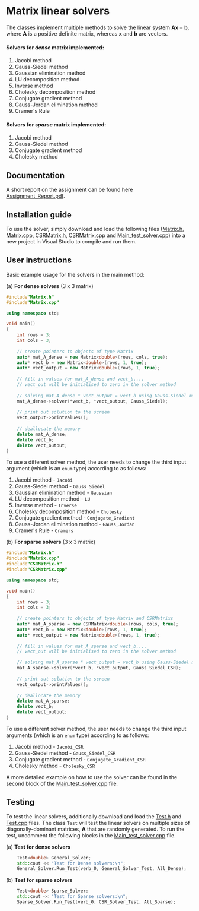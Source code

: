 # Matrix linear solvers

The classes implement multiple methods to solve the linear system **Ax = b**, where **A** is a positive definite matrix, whereas **x** and **b** are vectors.

#### Solvers for *dense* matrix implemented:

1.  Jacobi method
2.  Gauss-Siedel method
3.  Gaussian elimination method
4.  LU decomposition method
5.  Inverse method
6.  Cholesky decomposition method
7.  Conjugate gradient method
8.  Gauss-Jordan elimination method
9.  Cramer's Rule

#### Solvers for *sparse* matrix implemented:

1.  Jacobi method
2.  Gauss-Siedel method
3.  Conjugate gradient method
4.  Cholesky method

## Documentation

A short report on the assignment can be found here [Assignment_Report.pdf](Assignment_Report.pdf).

## Installation guide

To use the solver, simply download and load the following files ([Matrix.h](Matrix.h), [Matrix.cpp](Matrix.cpp), [CSRMatrix.h](CSRMatrix.h), [CSRMatrix.cpp](CSRMatrix.cpp) and [Main_test_solver.cpp](Main_test_solver.cpp)) into a new project in Visual Studio to compile and run them.

## User instructions

Basic example usage for the solvers in the main method:

 (a) **For dense solvers** (3 x 3 matrix)
 
```c++
#include"Matrix.h"
#include"Matrix.cpp"

using namespace std;

void main()
{
    int rows = 3;
    int cols = 3;
    
    // create pointers to objects of type Matrix
    auto* mat_A_dense = new Matrix<double>(rows, cols, true);
    auto* vect_b = new Matrix<double>(rows, 1, true);
    auto* vect_output = new Matrix<double>(rows, 1, true);
    
    // fill in values for mat_A_dense and vect_b....
    // vect_out will be initialised to zero in the solver method
       
    // solving mat_A_dense * vect_output = vect_b using Gauss-Siedel method
    mat_A_dense->solver(*vect_b, *vect_output, Gauss_Siedel);
    
    // print out solution to the screen
    vect_output->printValues();
    
    // deallocate the memory
    delete mat_A_dense;
    delete vect_b;
    delete vect_output;
}
```

To use a different solver method, the user needs to change the third input argument (which is an `enum` type) according to as follows:

1.  Jacobi method - `Jacobi`
2.  Gauss-Siedel method - `Gauss_Siedel`
3.  Gaussian elimination method - `Gaussian`
4.  LU decomposition method - `LU`
5.  Inverse method - `Inverse`
6.  Cholesky decomposition method - `Cholesky`
7.  Conjugate gradient method - `Conjugate_Gradient`
8.  Gauss-Jordan elimination method - `Gauss_Jordan`
9.  Cramer's Rule - `Cramers`

(b) **For sparse solvers** (3 x 3 matrix)

```c++
#include"Matrix.h"
#include"Matrix.cpp"
#include"CSRMatrix.h"
#include"CSRMatrix.cpp"

using namespace std;

void main()
{
    int rows = 3;
    int cols = 3;
    
    // create pointers to objects of type Matrix and CSRMatrixs
    auto* mat_A_sparse = new CSRMatrix<double>(rows, cols, true);
    auto* vect_b = new Matrix<double>(rows, 1, true);
    auto* vect_output = new Matrix<double>(rows, 1, true);
    
    // fill in values for mat_A_sparse and vect_b....
    // vect_out will be initialised to zero in the solver method

    // solving mat_A_sparse * vect_output = vect_b using Gauss-Siedel method
    mat_A_sparse->solver(*vect_b, *vect_output, Gauss_Siedel_CSR);
    
    // print out solution to the screen
    vect_output->printValues();
    
    // deallocate the memory
    delete mat_A_sparse;
    delete vect_b;
    delete vect_output;
}   
```

To use a different solver method, the user needs to change the third input arguments (which is an `enum` type) according to as follows:

1.  Jacobi method - `Jacobi_CSR`
2.  Gauss-Siedel method - `Gauss_Siedel_CSR`
3.  Conjugate gradient method - `Conjugate_Gradient_CSR`
4.  Cholesky method - `Cholesky_CSR`

A more detailed example on how to use the solver can be found in the second block of the [Main_test_solver.cpp](Main_test_solver.cpp) file. 


## Testing

To test the linear solvers, additionally download and load the [Test.h](Test.h) and [Test.cpp](Test.cpp) files. The class `Test` will test the linear solvers on multiple sizes of diagonally-dominant matrices, **A** that are randomly generated. To run the test, uncomment the following blocks in the [Main_test_solver.cpp](Main_test_solver.cpp) file.
 
 (a) **Test for dense solvers**
 
```c++
    Test<double> General_Solver;
    std::cout << "Test for Dense solvers:\n";
    General_Solver.Run_Test(verb_0, General_Solver_Test, All_Dense);
```

(b) **Test for sparse solvers**

```c++
    Test<double> Sparse_Solver;
    std::cout << "Test for Sparse solvers:\n";
    Sparse_Solver.Run_Test(verb_0, CSR_Solver_Test, All_Sparse);
```

